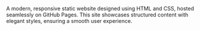 A modern, responsive static website designed using HTML and CSS, hosted seamlessly on GitHub Pages. This site showcases structured content with elegant styles, ensuring a smooth user experience.
